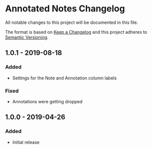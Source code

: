 # Annotated Notes Changelog

All notable changes to this project will be documented in this file.

The format is based on [Keep a Changelog](http://keepachangelog.com/) and this project adheres to [Semantic Versioning](http://semver.org/).

## 1.0.1 - 2019-08-18
### Added
- Settings for the Note and Annotation column labels

### Fixed
- Annotations were getting dropped

## 1.0.0 - 2019-04-26
### Added
- Initial release
